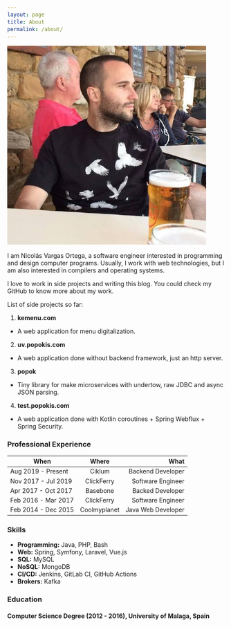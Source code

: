 ```yaml
---
layout: page
title: About
permalink: /about/
---
```

![Nicolas Vargas Ortega](/assets/nico_perfil.jpeg)

I am Nicolás Vargas Ortega, a software engineer interested in programming and design computer programs. Usually,
I work with web technologies, but I am also interested in compilers and operating systems.

I love to work in side projects and writing this blog. You could check my GitHub to know more about my work.

List of side projects so far:

1. **kemenu.com**
* A web application for menu digitalization.
2. **uv.popokis.com**
* A web application done without backend framework, just an http server.
3. **popok**
* Tiny library for make microservices with undertow, raw JDBC and async JSON parsing.
4. **test.popokis.com**
* A web application done with Kotlin coroutines + Spring Webflux + Spring Security.

### Professional Experience

| When     |      Where      |  What |
|----------|:-------------:|------:|
| Aug 2019 - Present | Ciklum | Backend Developer |
| Nov 2017 - Jul 2019 | ClickFerry | Software Engineer |
| Apr 2017 - Oct 2017 | Basebone | Backed Developer |
| Feb 2016 - Mar 2017 | ClickFerry | Software Engineer |
| Feb 2014 - Dec 2015 | Coolmyplanet | Java Web Developer |

### Skills

* **Programming:** Java, PHP, Bash
* **Web:** Spring, Symfony, Laravel, Vue.js
* **SQL:** MySQL
* **NoSQL:** MongoDB
* **CI/CD:** Jenkins, GitLab CI, GitHub Actions
* **Brokers:** Kafka

### Education

#### Computer Science Degree (2012 - 2016), University of Malaga, Spain